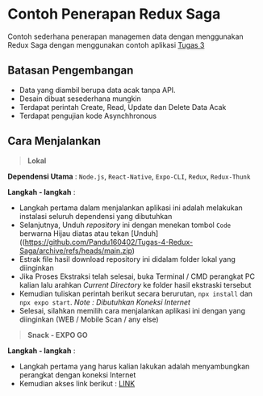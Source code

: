 # Contoh Penerapan Redux Saga

Contoh sederhana penerapan managemen data dengan menggunakan Redux Saga dengan menggunakan contoh aplikasi [Tugas 3](https://github.com/Pandu160402/Tugas-3-PAM)

## Batasan Pengembangan
- Data yang diambil berupa data acak tanpa API. 
- Desain dibuat sesederhana mungkin
- Terdapat perintah Create, Read, Update dan Delete Data Acak
- Terdapat pengujian kode Asynchhronous

## Cara Menjalankan

> **Lokal**

**Dependensi Utama** : `Node.js`, `React-Native`, `Expo-CLI`, `Redux`, `Redux-Thunk`

**Langkah - langkah** :
- Langkah pertama dalam menjalankan aplikasi ini adalah melakukan instalasi seluruh dependensi yang dibutuhkan
- Selanjutnya, Unduh *repository* ini dengan menekan tombol `Code` berwarna Hijau diatas atau tekan [Unduh]((https://github.com/Pandu160402/Tugas-4-Redux-Saga/archive/refs/heads/main.zip)
- Estrak file hasil download repository ini didalam folder lokal yang diinginkan
- Jika Proses Ekstraksi telah selesai, buka Terminal / CMD perangkat PC kalian lalu arahkan *Current Directory* ke folder hasil ekstraski tersebut
- Kemudian tuliskan perintah berikut secara berurutan, `npx install` dan `npx expo start`. *Note : Dibutuhkan Koneksi Internet*
- Selesai, silahkan memilih cara menjalankan aplikasi ini dengan yang diinginkan (WEB / Mobile Scan / any else)

> **Snack - EXPO GO**

**Langkah - langkah** :
- Langkah pertama yang harus kalian lakukan adalah menyambungkan perangkat dengan koneksi Internet
- Kemudian akses link berikut : [LINK](https://snack.expo.dev/@pandu_69/tugas4reduxsaga)
